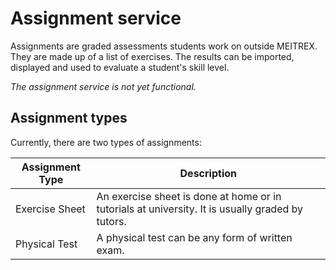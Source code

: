 # Assignment service

Assignments are graded assessments students work on outside MEITREX. They are made up of a list of exercises.
The results can be imported, displayed and used to evaluate a student's skill level. 

*The assignment service is not yet functional.*

## Assignment types
Currently, there are two types of assignments:

| Assignment Type | Description                                                                                      |
|-----------------|--------------------------------------------------------------------------------------------------|
| Exercise Sheet  | An exercise sheet is done at home or in tutorials at university. It is usually graded by tutors. |
| Physical Test   | A physical test can be any form of written exam.                                                 |
